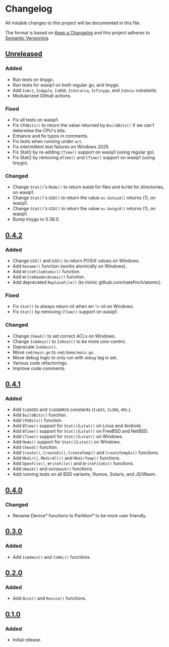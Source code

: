 # Changelog

All notable changes to this project will be documented in this file.

The format is based on [Keep a Changelog](https://keepachangelog.com/en/1.1.0/)
and this project adheres to [Semantic Versioning](https://semver.org/spec/v2.0.0.html).

## [Unreleased](https://github.com/rasa/compat/compare/v0.4.2...HEAD)

### Added

- Run tests on tinygo.
- Run tests for wasip1 on both regular go, and tinygo.
- Add `IsAct`, `IsApple`, `IsBSD`, `IsSolaria`, `IsTinygo`, and `IsUnix` constants.
- Modularized Github actions.

### Fixed

- Fix all tests on wasip1.
- Fix `CPUBits()` to return the value returned by `BuildBits()` if we can't determine the CPU's bits.
- Enhance and fix typos in comments.
- Fix tests when running under `act`.
- Fix intermittent test failures on Windows 2025.
- Fix Stat() by re-adding `CTime()` support on wasip1 (using regular go).
- Fix Stat() by removing `ATime()` and `CTime()` support on wasip1 (using tinygo).

### Changed

- Change `Stat()`'s `Mode()` to return `0o600` for files and `0o700` for directories, on wasip1.
- Change `Stat()`'s `UID()` to return the value `os.Getuid()` returns (1), on wasip1.
- Change `Stat()`'s `GID()` to return the value `os.Getgid()` returns (1), on wasip1.
- Bump tinygo to 0.38.0.

## [0.4.2](https://github.com/rasa/compat/compare/v0.4.2)

### Added

- Change `UID()` and `GID()` to return POSIX values on Windows.
- Add `Rename()` function (works atomically on Windows).
- Add `WriteFileAtomic()` function.
- Add `WriteReaderAtomic()` function.
- Add deprecated `ReplaceFile()` (to mimic github.com/natefinch/atomic).

### Fixed

- Fix `Stat()` to always return nil when err != nil on Windows.
- Fix `Stat()` by removing `CTime()` support on wasip1.

### Changed

- Change `Chmod()` to set correct ACLs on Windows.
- Change `IsAdmin()` to `IsRoot()` to be more unix-centric.
- Deprecate `IsAdmin()`.
- Move `cmd/main.go` to `cmd/demo/main.go`.
- Move debug logic to only run with `debug` tag is set.
- Various code refactorings.
- Improve code comments.

## [0.4.1](https://github.com/rasa/compat/releases/tag/v0.4.1)

### Added

- Add `Is$GOOS` and `Is$GOARCH` constants (`IsAIX`, `Is386`, etc.).
- Add `BuildBits()` function.
- Add `CPUBits()` function.
- Add `BTime()` support for `Stat()`/`Lstat()` on Linux and Android.
- Add `BTime()` support for `Stat()`/`Lstat()` on FreeBSD and NetBSD.
- Add `CTime()` support for `Stat()`/`Lstat()` on Windows.
- Add `Mode()` support for `Stat()`/`Lstat()` on Windows.
- Add `Chmod()` function.
- Add `Create()`, `CreateEx()`, `CreateTemp()` and `CreateTempEx()` functions.
- Add `Mkdir()`, `MkdirAll()` and `MkdirTemp()` functions.
- Add `OpenFile()`, `WriteFile()` and `WriteFileEx()` functions.
- Add `Umask()` and `GetUmask()` functions.
- Add running tests on all BSD variants, Illumos, Solaris, and JS/Wasm.

## [0.4.0](https://github.com/rasa/compat/releases/tag/v0.4.0)

### Changed

- Rename Device* functions to Partition* to be more user friendly.

## [0.3.0](https://github.com/rasa/compat/releases/tag/v0.3.0)

### Added

- Add `IsAdmin()` and `IsWSL()` functions.

## [0.2.0](https://github.com/rasa/compat/releases/tag/v0.2.0)

### Added

- Add `Nice()` and `Renice()` functions.

## [0.1.0](https://github.com/rasa/compat/releases/tag/v0.1.0)

### Added

- Initial release.

<!-- markdownlint-configure-file
MD024:
  # Only check sibling headings
  siblings_only: true
-->
